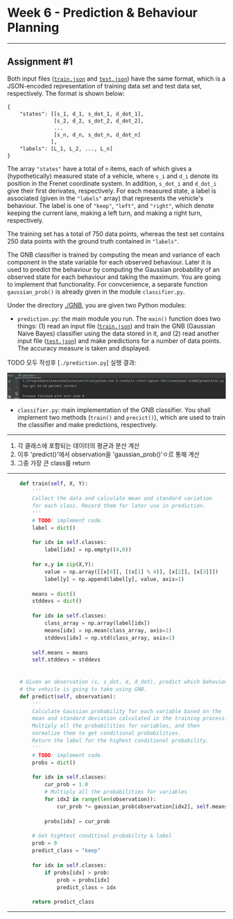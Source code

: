 # Week 6 - Prediction & Behaviour Planning

---
[results]: ./result.PNG

## Assignment #1
Both input files ([`train.json`](./GNB/train.json) and [`test.json`](./GNB/test.json)) have the same format, which is a JSON-encoded representation of training data set and test data set, respectively. The format is shown below:

```
{
	"states": [[s_1, d_1, s_dot_1, d_dot_1],
	           [s_2, d_2, s_dot_2, d_dot_2],
	           ...
	           [s_n, d_n, s_dot_n, d_dot_n]
	          ],
	"labels": [L_1, L_2, ..., L_n]
}
```

The array `"states"` have a total of `n` items, each of which gives a (hypothetically) measured state of a vehicle, where `s_i` and `d_i` denote its position in the Frenet coordinate system. In addition, `s_dot_i` and `d_dot_i` give their first derivates, respectively. For each measured state, a label is associated (given in the `"labels"` array) that represents the vehicle's behaviour. The label is one of `"keep"`, `"left"`, and `"right"`, which denote keeping the current lane, making a left turn, and making a right turn, respectively.

The training set has a total of 750 data points, whereas the test set contains 250 data points with the ground truth contained in `"labels"`.

The GNB classifier is trained by computing the mean and variance of each component in the state variable for each observed behaviour. Later it is used to predict the behaviour by computing the Gaussian probability of an observed state for each behaviour and taking the maximum. You are going to implement that functionality. For convcenience, a separate function `gaussian_prob()` is already given in the module `classifier.py`.

Under the directory [./GNB](./GNB), you are given two Python modules:

* `prediction.py`: the main module you run. The `main()` function does two things: (1) read an input file ([`train.json`](./GNB/train.json)) and train the GNB (Gaussian Naive Bayes) classifier using the data stored in it, and (2) read another input file ([`test.json`](./GNB/test.json)) and make predictions for a number of data points. The accuracy measure is taken and displayed.

TODO 모두 작성후 [`./prediction.py`] 실행 결과:

![Result after prediction.py][results]
* `classifier.py`: main implementation of the GNB classifier. You shall implement two methods (`train()` and `precict()`), which are used to train the classifier and make predictions, respectively.
---
1. 각 클래스에 포함되는 데이터의 평균과 분산 계산
2. 이후 'predict()'에서 observation을 'gaussian_prob()'ㅇ르 통해 계산
3. 그중 가장 큰 class를 return
---
~~~python
    def train(self, X, Y):
        '''
        Collect the data and calculate mean and standard variation
        for each class. Record them for later use in prediction.
        '''
        # TODO: implement code.
        label = dict()

        for idx in self.classes:
            label[idx] = np.empty((4,0))

        for x,y in zip(X,Y):
            value = np.array([[x[0]], [(x[1] % 4)], [x[2]], [x[3]]])
            label[y] = np.append(label[y], value, axis=1)

        means = dict()
        stddevs = dict()

        for idx in self.classes:
            class_array = np.array(label[idx])
            means[idx] = np.mean(class_array, axis=1)
            stddevs[idx] = np.std(class_array, axis=1)

        self.means = means
        self.stddevs = stddevs


    # Given an observation (s, s_dot, d, d_dot), predict which behaviour
    # the vehicle is going to take using GNB.
    def predict(self, observation):
        '''
        Calculate Gaussian probability for each variable based on the
        mean and standard deviation calculated in the training process.
        Multiply all the probabilities for variables, and then
        normalize them to get conditional probabilities.
        Return the label for the highest conditional probability.
        '''
        # TODO: implement code.
        probs = dict()

        for idx in self.classes:
            cur_prob = 1.0
            # Multiply all the probabilities for variables
            for idx2 in range(len(observation)):
                cur_prob *= gaussian_prob(observation[idx2], self.means[idx][idx2], self.stddevs[idx][idx2])

            probs[idx] = cur_prob

        # Get hightest conditinal probability & label
        prob = 0
        predict_class = "keep"

        for idx in self.classes:
            if probs[idx] > prob:
                prob = probs[idx]
                predict_class = idx

        return predict_class
~~~

---